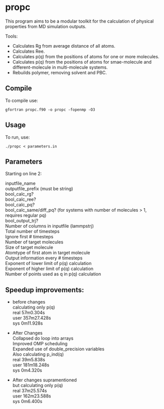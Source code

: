 # propc

This program aims to be a modular toolkit for the calculation of physical properties from MD simulation outputs.

Tools:
- Calculates Rg from average distance of all atoms.
- Calculates Ree.
- Calculates p(q) from the positions of atoms for one or more molecules.
- Calculates p(q) from the positions of atoms for smae-molecule and different-molecule in multi-molecule systems.
- Rebuilds polymer, removing solvent and PBC.

## Compile

To compile use:

```
gfortran propc.f90 -o propc -fopenmp -O3
```

## Usage

To run, use:
```
./propc < parameters.in
```

## Parameters

Starting on line 2:


inputfile_name  
outputfile_prefix (must be string)  
bool_calc_rg?  
bool_calc_ree?  
bool_calc_pq?  
bool_calc_same/diff_pq? (for systems with number of molecules > 1, requires regular pq)  
bool_output_trj?  
Number of columns in inputfile (lammpstrj)  
Total number of timesteps  
Ignore first # timesteps  
Number of target molecules  
Size of target molecule  
Atomtype of first atom in target molecule  
Output information every # timesteps  
Exponent of lower limit of p(q) calculation  
Exponent of higher limit of p(q) calculation  
Number of points used as q in p(q) calculation  



## Speedup improvements:

+ before changes  
calculating only p(q)  
real    57m0.304s  
user    357m27.428s  
sys     0m11.928s  


+ After Changes  
Collapsed do loop into arrays  
Improved OMP scheduling  
Expanded use of double_precision variables  
Also calculating p_ind(q)  
real    39m5.838s  
user    181m18.248s  
sys     0m4.320s  

+ After changes supramentioned  
but calculating only p(q)  
real    37m25.574s  
user    162m23.588s  
sys     0m6.400s  
